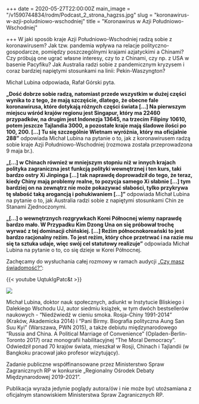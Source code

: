 +++
date = 2020-05-27T22:00:00Z
main_image = "/v1590744834/rodm/Podcast_2_strona_hagzss.jpg"
slug = "koronawirus-w-azji-poludniowo-wschodniej"
title = "Koronawirus w Azji Południowo-Wschodniej"

+++
W jaki sposób kraje Azji Południowo-Wschodniej radzą sobie z koronawirusem? Jak tzw. pandemia wpływa na relacje polityczno-gospodarcze, pomiędzy poszczególnymi krajami azjatyckimi a Chinami? Czy próbują one ugrać własne interesy, czy to z Chinami, czy np. z USA w basenie Pacyfiku? Jak Australia radzi sobie z pandemicznym kryzysem i coraz bardziej napiętymi stosunkami na linii: Pekin-Waszyngton?

Michał Lubina odpowiada, Rafał Górski pyta.

**„Dość dobrze sobie radzą, natomiast przede wszystkim w dużej części wynika to z tego, że mają szczęście, dlatego, że obecne fale koronawirusa, które dotykają różnych części świata \[…\] Na pierwszym miejscu wśród krajów regionu jest Singapur, który ma 22460 przypadków, na drugim jest Indonezja 13645, na trzecim Filipiny 10610, potem jeszcze Tajlandia 3000, a pozostałe kraje mają śladowe ilości po 100, 200. \[…\] Tu się szczególnie Wietnam wyróżnia, który ma oficjalnie 288”** odpowiada Michał Lubina na pytanie o to, jak z koronawirusem radzą sobie kraje Azji Południowo-Wschodniej (rozmowa została przeprowadzona 9 maja br.).

**„\[…\] w Chinach również w mniejszym stopniu niż w innych krajach polityka zagraniczna jest funkcją polityki wewnętrznej i ten kurs, taki bardzo ostry Xi Jinpinga \[...\] tak naprawdę doprowadził do tego, że teraz, kiedy Chiny mają problemy realne, to pozycja samego Xi słabnie \[…\] tym bardziej on na zewnątrz nie może pokazywać słabości, tylko przykrywa tę słabość taką arogancją i pohukiwaniem \[…\]”** odpowiada Michał Lubina na pytanie o to, jak Australia radzi sobie z napiętymi stosunkami Chin ze Stanami Zjednoczonymi.

**„\[…\] o wewnętrznych rozgrywkach Korei Północnej wiemy naprawdę bardzo mało. W Przypadku Kim Dzong Una on się próbował trochę wyrwać z tej dominacji chińskiej. \[…\] Reżim północnokoreański to jest bardzo racjonalny reżim. To jest reżim, który chce przetrwać i na razie mu się ta sztuka udaje, więc swój cel statutowy realizuje”** odpowiada Michał Lubina na pytanie o to, co się dzieje w Korei Północnej.

Zachęcamy do wysłuchania całej rozmowy w ramach audycji [„Czy masz świadomość?”](https://instytutsprawobywatelskich.pl/koronawirus-w-azji-poludniowo-wschodniej/ "https://instytutsprawobywatelskich.pl/koronawirus-w-azji-poludniowo-wschodniej/"):

{{< youtube UqtukIgPatc&t >}}

![](https://res.cloudinary.com/inspro/image/upload/v1589991167/rodm/Michal-Lubina_wesoiv.jpg)

Michał Lubina, doktor nauk społecznych, adiunkt w Instytucie Bliskiego i Dalekiego Wschodu UJ, autor siedmiu książek, w tym dwóch bestsellerów naukowych - “Niedźwiedź w cieniu smoka. Rosja-Chiny 1991-2014” (Kraków, Akademicka 2014) i “Pani Birmy. Biografia polityczna Aung San Suu Kyi” (Warszawa, PWN 2015), a także debiutu międzynarodowego “Russia and China. A Political Marriage of Convenience” (Opladen-Berlin-Toronto 2017) oraz monografii habilitacyjnej “The Moral Democracy”. Odwiedził ponad 70 krajów świata, mieszkał w Rosji, Chinach i Tajlandii (w Bangkoku pracował jako profesor wizytujący).

Zadanie publiczne współfinansowane przez Ministerstwo Spraw Zagranicznych RP w konkursie „Regionalny Ośrodek Debaty Międzynarodowej 2019-2021”.

Publikacja wyraża jedynie poglądy autora/ów i nie może być utożsamiana z oficjalnym stanowiskiem Ministerstwa Spraw Zagranicznych RP.